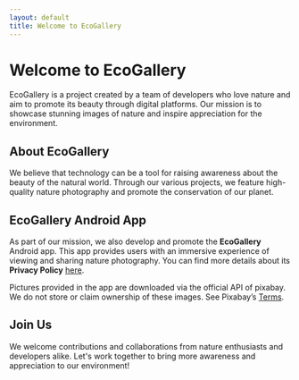 ```yaml
---
layout: default
title: Welcome to EcoGallery
---
```


# Welcome to EcoGallery

EcoGallery is a project created by a team of developers who love nature and aim to promote its beauty through digital platforms. Our mission is to showcase stunning images of nature and inspire appreciation for the environment.

## About EcoGallery
We believe that technology can be a tool for raising awareness about the beauty of the natural world. Through our various projects, we feature high-quality nature photography and promote the conservation of our planet.

## EcoGallery Android App
As part of our mission, we also develop and promote the **EcoGallery** Android app. This app provides users with an immersive experience of viewing and sharing nature photography. You can find more details about its **Privacy Policy** [here](Privacy_Policy.md).

Pictures provided in the app are downloaded via the official API of pixabay.
We do not store or claim ownership of these images. See Pixabay’s [Terms](https://pixabay.com/service/terms/).

## Join Us
We welcome contributions and collaborations from nature enthusiasts and developers alike. Let's work together to bring more awareness and appreciation to our environment!

